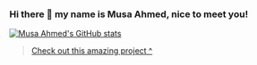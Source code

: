 ### Hi there 👋 my name is Musa Ahmed, nice to meet you!

<!--
**m-GDEV/m-GDEV** is a ✨ _special_ ✨ repository because its `README.md` (this file) appears on your GitHub profile.

Here are some ideas to get you started:

- 🔭 I’m currently working on ...
- 🌱 I’m currently learning ...
- 👯 I’m looking to collaborate on ...
- 🤔 I’m looking for help with ...
- 💬 Ask me about ...
- 📫 How to reach me: ...
- 😄 Pronouns: ...
- ⚡ Fun fact: ...
-->




[![Musa Ahmed's GitHub stats](https://github-readme-stats.vercel.app/api?username=m-GDEV&count_private=true)](https://github.com/m-GDEV/)
> [Check out this amazing project ^ ](https://github.com/anuraghazra/github-readme-stats)


